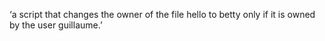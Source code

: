 ‘a script that changes the owner of the file hello to betty only if it is owned by the user guillaume.’
